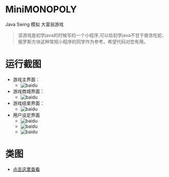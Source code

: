 # MiniMONOPOLY
Java Swing 模拟 大富翁游戏
>该游戏是初学java的时候写的一个小程序,可以给初学java不甘于做贪吃蛇、俄罗斯方块这种常规小程序的同学作为参考。希望代码对您有用。

# 运行截图

* 游戏主界面：
  * ![baidu](http://i3.tietuku.com/73a902a3e7c1b974.png)
* 游戏商城界面：
  * ![baidu](http://i3.tietuku.com/a274f1c47fe5facc.png)
* 游戏结束界面：
  * ![baidu](http://i3.tietuku.com/b1b61e38fe5967b8.png)
* 用户设定界面
  * ![baidu](http://i3.tietuku.com/5b061dc3cd6c2595.png)
  * ![baidu](http://i3.tietuku.com/5b061dc3cd6c2595.png)
  * ![baidu](http://i3.tietuku.com/7dc2287a820603bd.png)
 
# 类图
* [点击这里查看](http://i1.tietuku.com/6dcf066504f6a1f9.png)



